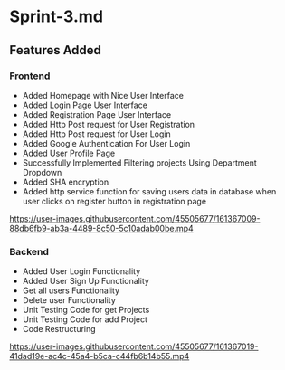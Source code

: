 # Sprint-3.md
## Features Added

### Frontend
- Added Homepage with Nice User Interface
- Added Login Page User Interface
- Added Registration Page User Interface
- Added Http Post request for User Registration
- Added Http Post request for User Login
- Added Google Authentication For User Login
- Added User Profile Page
- Successfully Implemented Filtering projects Using Department Dropdown
- Added SHA encryption
- Added http service function for saving users data in database when user clicks on register button in registration page



https://user-images.githubusercontent.com/45505677/161367009-88db6fb9-ab3a-4489-8c50-5c10adab00be.mp4



### Backend
- Added User Login Functionality
- Added User Sign Up Functionality
- Get all users Functionality
- Delete user Functionality
- Unit Testing Code for get Projects
- Unit Testing Code for add Project
- Code Restructuring



https://user-images.githubusercontent.com/45505677/161367019-41dad19e-ac4c-45a4-b5ca-c44fb6b14b55.mp4


